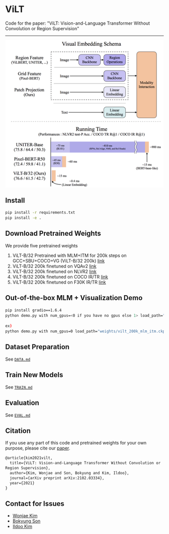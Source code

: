 # ViLT

Code for the paper: "ViLT: Vision-and-Language Transformer Without Convolution or Region Supervision"

---
<p align="center">
  <img align="middle" src="./assets/figure.png" alt="The main figure"/>
</p>

## Install
```bash
pip install -r requirements.txt
pip install -e .
```

## Download Pretrained Weights
We provide five pretrained weights
1. ViLT-B/32 Pretrained with MLM+ITM for 200k steps on GCC+SBU+COCO+VG (ViLT-B/32 200k) [link](https://www.dropbox.com/s/5b3slhy5uvdw8k0/vilt_200k_mlm_itm.ckpt?dl=0)
2. ViLT-B/32 200k finetuned on VQAv2 [link](https://www.dropbox.com/s/fy8jkj71bxwqett/vilt_vqa.ckpt?dl=0)
3. ViLT-B/32 200k finetuned on NLVR2 [link](https://www.dropbox.com/s/vzzh4ag1jchk1wv/vilt_nlvr2.ckpt?dl=0)
4. ViLT-B/32 200k finetuned on COCO IR/TR [link](https://www.dropbox.com/s/dx3id644873fcgn/vilt_irtr_coco.ckpt?dl=0)
5. ViLT-B/32 200k finetuned on F30K IR/TR [link](https://www.dropbox.com/s/asidty0d4a1p2f4/vilt_irtr_f30k.ckpt?dl=0)

## Out-of-the-box MLM + Visualization Demo
```bash
pip install gradio==1.6.4
python demo.py with num_gpus=<0 if you have no gpus else 1> load_path="<YOUR_WEIGHT_ROOT>/vilt_200k_mlm_itm.ckpt"

ex)
python demo.py with num_gpus=0 load_path="weights/vilt_200k_mlm_itm.ckpt"
```

## Dataset Preparation
See [`DATA.md`](DATA.md)

## Train New Models
See [`TRAIN.md`](TRAIN.md)

## Evaluation
See [`EVAL.md`](EVAL.md)

## Citation
If you use any part of this code and pretrained weights for your own purpose, please cite our [paper](https://arxiv.org/abs/2102.03334).
```
@article{kim2021vilt,
  title={ViLT: Vision-and-Language Transformer Without Convolution or Region Supervision},
  author={Kim, Wonjae and Son, Bokyung and Kim, Ildoo},
  journal={arXiv preprint arXiv:2102.03334},
  year={2021}
}
```

## Contact for Issues
- [Wonjae Kim](https://wonjae.kim/)
- [Bokyung Son](https://bo-son.github.io/)
- [Ildoo Kim](https://www.linkedin.com/in/ildoo-kim-56962034/)